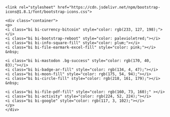 <!DOCTYPE html>
<html lang="en">
<head>
    <meta charset="UTF-8">
    <meta http-equiv="X-UA-Compatible" content="IE=edge">
    <meta name="viewport" content="width=device-width, initial-scale=1.0">
    <title>BOOTSTRAP</title> 
    
    <link rel="stylesheet" href="https://cdn.jsdelivr.net/npm/bootstrap-icons@1.8.1/font/bootstrap-icons.css">
</head>
<body>
    <style>
        div.container {
            height: 100px;
            display: flex;
            align-items: center;
            justify-content: center; }
        div.container p {
            margin: 0%;
        }    
    </style>

    <div class="container">
    <p>
    <i class="bi bi-currency-bitcoin" style="color: rgb(233, 127, 198);"></i>
    <i class="bi bi-bootstrap-reboot" style="color: palevioletred;"></i>
    <i class="bi bi-info-square-fill" style="color: plum;"></i>
    <i class="bi bi-file-earmark-excel-fill" style="color: pink;"></i>
    &nbsp;
    
    <i class="bi bi-mastodon .bg-success" style="color: rgb(170, 40, 83);"></i>
    <i class="bi bi-badge-ar-fill" style="color: rgb(134, 4, 47);"></i>
    <i class="bi bi-moon-fill" style="color: rgb(175, 54, 94);"></i>
    <i class="bi bi-circle-fill" style="color: rgb(218, 161, 179);"></i> 
    &nbsp;
    
    <i class="bi bi-file-pdf-fill" style="color: rgb(160, 73, 160);" ></i>
    <i class="bi bi-activity" style="color: rgb(224, 52, 224);"></i>
    <i class="bi bi-google" style="color: rgb(117, 3, 102);"></i>
    </p>
    </div>
</body>
</html>
